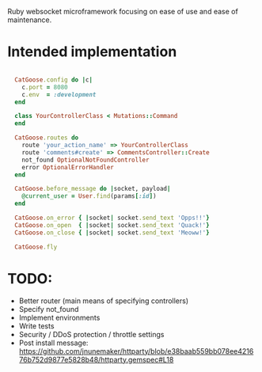 Ruby websocket microframework focusing on ease of use and ease of maintenance.

# Intended implementation

```ruby

  CatGoose.config do |c|
    c.port = 8080
    c.env  = :development
  end

  class YourControllerClass < Mutations::Command
  end

  CatGoose.routes do
    route 'your_action_name' => YourControllerClass
    route 'comments#create' => CommentsController::Create
    not_found OptionalNotFoundController
    error OptionalErrorHandler
  end

  CatGoose.before_message do |socket, payload|
    @current_user = User.find(params[:id])
  end

  CatGoose.on_error { |socket| socket.send_text 'Opps!!'}
  CatGoose.on_open  { |socket| socket.send_text 'Quack!'}
  CatGoose.on_close { |socket| socket.send_text 'Meoww!'}

  CatGoose.fly
```

# TODO:

 * Better router (main means of specifying controllers)
 * Specify not_found
 * Implement environments
 * Write tests
 * Security / DDoS protection / throttle settings
 * Post install message: https://github.com/jnunemaker/httparty/blob/e38baab559bb078ee421676b752d9877e5828b48/httparty.gemspec#L18
